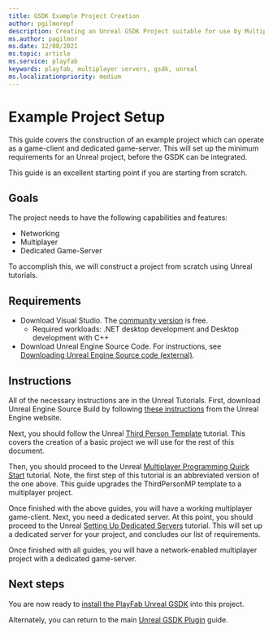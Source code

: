 ```yaml
---
title: GSDK Example Project Creation
author: pgilmorepf
description: Creating an Unreal GSDK Project suitable for use by Multiplayer Servers
ms.author: pagilmor
ms.date: 12/08/2021
ms.topic: article
ms.service: playfab
keywords: playfab, multiplayer servers, gsdk, unreal
ms.localizationpriority: medium
---
```


# Example Project Setup

This guide covers the construction of an example project which can operate as a game-client and dedicated game-server. This will set up the minimum requirements for an Unreal project, before the GSDK can be integrated.

This guide is an excellent starting point if you are starting from scratch.

## Goals

The project needs to have the following capabilities and features:

* Networking
* Multiplayer
* Dedicated Game-Server

To accomplish this, we will construct a project from scratch using Unreal tutorials.

## Requirements

* Download Visual Studio. The [community version](https://visualstudio.microsoft.com/vs/community/) is free.
    * Required workloads: .NET desktop development and Desktop development with C++
* Download Unreal Engine Source Code. For instructions, see [Downloading Unreal Engine Source code (external)](https://docs.unrealengine.com/ProgrammingAndScripting/ProgrammingWithCPP/DownloadingSourceCode/).

## Instructions

All of the necessary instructions are in the Unreal Tutorials. First, download Unreal Engine Source Build by following [these instructions](https://docs.unrealengine.com/ProgrammingAndScripting/ProgrammingWithCPP/DownloadingSourceCode/) from the Unreal Engine website.

Next, you should follow the Unreal [Third Person Template](https://docs.unrealengine.com/Resources/Templates/ThirdPerson/) tutorial. This covers the creation of a basic project we will use for the rest of this document.

Then, you should proceed to the Unreal [Multiplayer Programming Quick Start](https://docs.unrealengine.com/InteractiveExperiences/Networking/QuickStart/) tutorial. Note, the first step of this tutorial is an abbreviated version of the one above. This guide upgrades the ThirdPersonMP template to a multiplayer project.

Once finished with the above guides, you will have a working multiplayer game-client. Next, you need a dedicated server. At this point, you should proceed to the Unreal [Setting Up Dedicated Servers](https://docs.unrealengine.com/InteractiveExperiences/Networking/HowTo/DedicatedServers/) tutorial. This will set up a dedicated server for your project, and concludes our list of requirements.

Once finished with all guides, you will have a network-enabled multiplayer project with a dedicated game-server.

## Next steps

You are now ready to [install the PlayFab Unreal GSDK](third-person-mp-example-gsdk-project-setup.md) into this project.

Alternately, you can return to the main [Unreal GSDK Plugin](index.md#project-gsdk-setup) guide.
